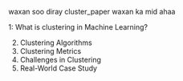 

waxan soo diray cluster_paper waxan ka mid ahaa


1: What is clustering in Machine Learning?

2. Clustering Algorithms
3. Clustering Metrics
4. Challenges in Clustering
5. Real-World Case Study
